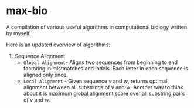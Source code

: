 # max-bio
A compilation of various useful algorithms in computational biology written by myself.

Here is an updated overview of algorithms:
1. Sequence Alignment
   - `Global Alignment`- Aligns two sequences from beginning to end factoring in mistmatches and indels. Each letter in each sequence is aligned only once.
   - `Local Alignment` - Given sequence *v* and *w*, returns optimal alignment between all substrings of *v* and *w*. Another way to think about it is maximum global alignment score over all substring pairs of *v* and *w*.
